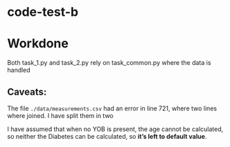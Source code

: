 # code-test-b

# Workdone

Both task_1.py and task_2.py rely on task_common.py where the data is handled


## Caveats:

The file `./data/measurements.csv` had an error in line 721, where two lines where joined. I have split them in two

I have assumed that when no YOB is present, the age cannot be calculated, so neither the Diabetes can be calculated, so **it’s left to default value**.
